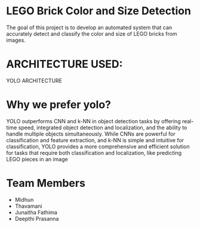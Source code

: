 # LEGO Brick Color and Size Detection
The goal of this project is to develop an automated system that can accurately detect and classify the color and size of LEGO bricks from images.

# ARCHITECTURE USED: 
YOLO ARCHITECTURE

# Why we prefer yolo?

YOLO outperforms CNN and k-NN in object detection tasks by offering real-time speed, integrated object detection and localization, and the ability to handle multiple objects simultaneously. While CNNs are powerful for classification and feature extraction, and k-NN is simple and intuitive for classification, YOLO provides a more comprehensive and efficient solution for tasks that require both classification and localization, like predicting LEGO pieces in an image


# Team Members
- Midhun
- Thavamani 
- Junaitha Fathima
- Deepthi Prasanna

